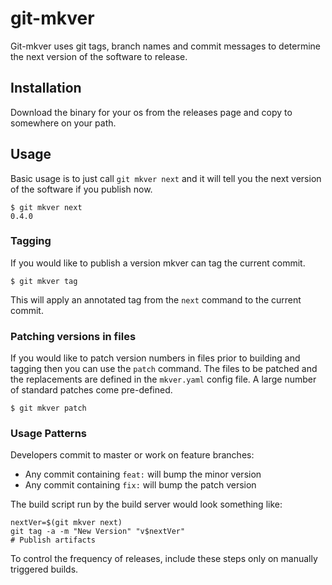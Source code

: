 #  git-mkver

Git-mkver uses git tags, branch names and commit messages to determine  
the next version of the software to release.


## Installation

Download the binary for your os from the releases page and copy to
somewhere on your path.

## Usage

Basic usage is to just call `git mkver next` and it will tell you the next
version of the software if you publish now.

```
$ git mkver next
0.4.0
```

### Tagging

If you would like to publish a version mkver can tag the current commit.

```
$ git mkver tag
```

This will apply an annotated tag from the `next` command to the current commit.

### Patching versions in files

If you would like to patch version numbers in files prior to building and tagging then
you can use the `patch` command. The files to be patched and the replacements are
defined in the `mkver.yaml` config file. A large number of standard patches come
pre-defined.

```
$ git mkver patch
```

### Usage Patterns


Developers commit to master or work on feature branches:

- Any commit containing `feat:` will bump the minor version
- Any commit containing `fix:` will bump the patch version

The build script run by the build server would look something like:

```
nextVer=$(git mkver next)
git tag -a -m "New Version" "v$nextVer"
# Publish artifacts
```

To control the frequency of releases, include these steps only on manually
triggered builds.
